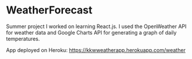 # WeatherForecast
Summer project I worked on learning React.js. I used the OpenWeather API for weather data and Google Charts API for generating a graph of daily temperatures.

App deployed on Heroku: https://kkwweatherapp.herokuapp.com/weather
